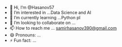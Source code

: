 - 👋 Hi, I’m @Hasanov57
- 👀 I’m interested in ...Data Science and AI
- 🌱 I’m currently learning ...Python pl
- 💞️ I’m looking to collaborate on ...
- 📫 How to reach me ... samirhasanov390@gmail.com
- 😄 Pronouns: ...
- ⚡ Fun fact: ...

<!---
Hasanov57/Hasanov57 is a ✨ special ✨ repository because its `README.md` (this file) appears on your GitHub profile.
You can click the Preview link to take a look at your changes.
--->
